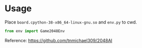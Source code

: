 # Usage

Place `board.cpython-38-x86_64-linux-gnu.so` and `env.py` to cwd.

```python
from env import Game2048Env
```

Reference:
https://github.com/tnmichael309/2048AI

